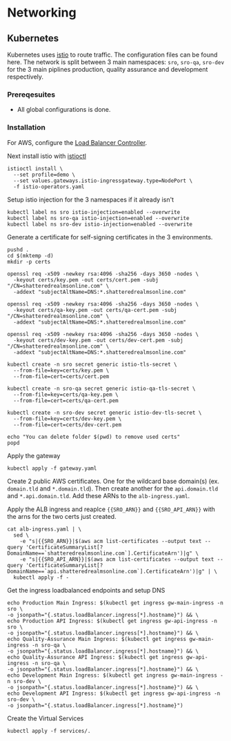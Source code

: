 # Networking
## Kubernetes
Kubernetes uses [istio](https://istio.io/) to route traffic. The configuration files can be found here. The network is split between 3 main namespaces: `sro`, `sro-qa`, `sro-dev` for the 3 main piplines production, quality assurance and development respectively. 

### Prereqesuites
* All global configurations is done.

### Installation
For AWS, configure the [Load Balancer Controller](https://kubernetes-sigs.github.io/aws-load-balancer-controller).

Next install istio with [istioctl](https://istio.io/latest/docs/setup/getting-started/)
```
istioctl install \
  --set profile=demo \
  --set values.gateways.istio-ingressgateway.type=NodePort \
  -f istio-operators.yaml
```

Setup istio injection for the 3 namespaces if it already isn't
```
kubectl label ns sro istio-injection=enabled --overwrite
kubectl label ns sro-qa istio-injection=enabled --overwrite
kubectl label ns sro-dev istio-injection=enabled --overwrite
```

Generate a certificate for self-signing certificates in the 3 environments.
```
pushd .
cd $(mktemp -d)
mkdir -p certs

openssl req -x509 -newkey rsa:4096 -sha256 -days 3650 -nodes \
  -keyout certs/key.pem -out certs/cert.pem -subj "/CN=shatteredrealmsonline.com" \
  -addext "subjectAltName=DNS:*.shatteredrealmsonline.com"

openssl req -x509 -newkey rsa:4096 -sha256 -days 3650 -nodes \
  -keyout certs/qa-key.pem -out certs/qa-cert.pem -subj "/CN=shatteredrealmsonline.com" \
  -addext "subjectAltName=DNS:*.shatteredrealmsonline.com"

openssl req -x509 -newkey rsa:4096 -sha256 -days 3650 -nodes \
  -keyout certs/dev-key.pem -out certs/dev-cert.pem -subj "/CN=shatteredrealmsonline.com" \
  -addext "subjectAltName=DNS:*.shatteredrealmsonline.com"

kubectl create -n sro secret generic istio-tls-secret \
  --from-file=key=certs/key.pem \
  --from-file=cert=certs/cert.pem

kubectl create -n sro-qa secret generic istio-qa-tls-secret \
  --from-file=key=certs/qa-key.pem \
  --from-file=cert=certs/qa-cert.pem

kubectl create -n sro-dev secret generic istio-dev-tls-secret \
  --from-file=key=certs/dev-key.pem \
  --from-file=cert=certs/dev-cert.pem

echo "You can delete folder $(pwd) to remove used certs"
popd 
```

Apply the gateway
```
kubectl apply -f gateway.yaml
```

Create 2 public AWS certificates. One for the wildcard base domain(s) (ex. `domain.tld` and `*.domain.tld`). Then create another for the `api.domain.tld` and `*.api.domain.tld`. Add these ARNs to the `alb-ingress.yaml`.

Apply the ALB ingress and reaplce `{{SRO_ARN}}` and `{{SRO_API_ARN}}` with the arns for the two certs just created.
```
cat alb-ingress.yaml | \
  sed \
    -e "s|{{SRO_ARN}}|$(aws acm list-certificates --output text --query 'CertificateSummaryList[?DomainName==`shatteredrealmsonline.com`].CertificateArn')|g" \
    -e "s|{{SRO_API_ARN}}|$(aws acm list-certificates --output text --query 'CertificateSummaryList[?DomainName==`api.shatteredrealmsonline.com`].CertificateArn')|g" | \
  kubectl apply -f -
```

Get the ingress loadbalanced endpoints and setup DNS 
```
echo Production Main Ingress: $(kubectl get ingress gw-main-ingress -n sro \
-o jsonpath="{.status.loadBalancer.ingress[*].hostname}") && \
echo Production API Ingress: $(kubectl get ingress gw-api-ingress -n sro \
-o jsonpath="{.status.loadBalancer.ingress[*].hostname}") && \
echo Quality-Assurance Main Ingress: $(kubectl get ingress gw-main-ingress -n sro-qa \
-o jsonpath="{.status.loadBalancer.ingress[*].hostname}") && \
echo Quality-Assurance API Ingress: $(kubectl get ingress gw-api-ingress -n sro-qa \
-o jsonpath="{.status.loadBalancer.ingress[*].hostname}") && \
echo Development Main Ingress: $(kubectl get ingress gw-main-ingress -n sro-dev \
-o jsonpath="{.status.loadBalancer.ingress[*].hostname}") && \
echo Development API Ingress: $(kubectl get ingress gw-api-ingress -n sro-dev \
-o jsonpath="{.status.loadBalancer.ingress[*].hostname}")
```

Create the Virtual Services
```
kubectl apply -f services/.
```